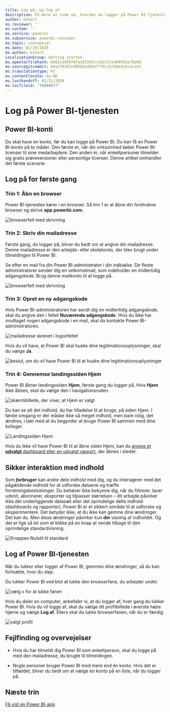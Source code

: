```yaml
---
title: Log på, og log af
description: Få mere at vide om, hvordan du logger på Power BI-tjenesten på internettet, og hvordan du logger af.
author: mihart
ms.reviewer: ''
ms.custom: ''
ms.service: powerbi
ms.subservice: powerbi-consumer
ms.topic: conceptual
ms.date: 01/29/2020
ms.author: mihart
LocalizationGroup: Getting started
ms.openlocfilehash: 6982ca89979fa101593cce92151e400f82e7ba0d
ms.sourcegitcommit: 64a270362c60581a385af7fbc31394e3ebcaca41
ms.translationtype: HT
ms.contentlocale: da-DK
ms.lasthandoff: 01/31/2020
ms.locfileid: "76894677"
---
```

# <a name="sign-in-to-power-bi-service"></a>Log på Power BI-tjenesten

## <a name="power-bi-accounts"></a>Power BI-konti
Du skal have en konto, før du kan logge på Power BI. Du kan få en Power BI-konto på to måder. Den første er, når din virksomhed køber Power BI-licenser til sine medarbejdere. Den anden er, når enkeltpersoner tilmelder sig gratis prøveversioner eller personlige licenser. Denne artikel omhandler det første scenarie.

## <a name="sign-in-for-the-first-time"></a>Log på for første gang

### <a name="step-1-open-a-browser"></a>Trin 1: Åbn en browser
Power BI-tjenesten kører i en browser.  Så trin 1 er at åbne din foretrukne browser og skrive **app.powerbi.com**.

![browserfelt med skrivning](media/end-user-sign-in/power-bi-sign-in.png)

### <a name="step-2-type-your-email-address"></a>Trin 2: Skriv din mailadresse
Første gang, du logger på, bliver du bedt om at angive din mailadresse.  Denne mailadresse er den arbejds- eller skolekonto, der blev brugt under tilmeldingen til Power BI.  

Se efter en mail fra din Power BI-administrator i din indbakke. De fleste administratorer sender dig en velkomstmail, som indeholder en midlertidig adgangskode. Brug denne mailkonto til at logge på. 

![browserfelt med skrivning](media/end-user-sign-in/power-bi-password.png)


 
### <a name="step-3-create-a-new-password"></a>Trin 3: Opret en ny adgangskode
Hvis Power BI-administratoren har sendt dig en midlertidig adgangskode, skal du angive den i feltet **Nuværende adgangskode**. Hvis du ikke har modtaget nogen adgangskode i en mail, skal du kontakte Power BI-administratoren.

![mailadresse skrevet i logonfeltet](media/end-user-sign-in/power-bi-login.png)

Hvis du vil have, at Power BI skal huske dine legitimationsoplysninger, skal du vælge **Ja**. 

![beslut, om du vil have Power BI til at huske dine legitimationsoplysninger](media/end-user-sign-in/power-bi-stay-signed-in.png)


### <a name="step-4-review-your-home-landing-page"></a>Trin 4: Gennemse landingssiden Hjem
Power BI åbner landingssiden **Hjem**, første gang du logger på. Hvis **Hjem** ikke åbnes, skal du vælge den i navigationsruden. 

![skærmbillede, der viser, at Hjem er valgt](media/end-user-sign-in/power-bi-home-selected.png)

Du kan se alt det indhold, du har tilladelse til at bruge, på siden Hjem. I første omgang er der måske ikke så meget indhold, men bare rolig, det ændres, i takt med at du begynder at bruge Power BI sammen med dine kolleger. 

![Landingssiden Hjem](media/end-user-sign-in/power-bi-home-landing.png)

Hvis du ikke vil have Power BI til at åbne siden Hjem, kan du [angive et **udvalgt** dashboard eller en udvalgt rapport](end-user-featured.md), der åbnes i stedet. 

## <a name="safely-interact-with-content"></a>Sikker interaktion med indhold
Som ***forbruger*** kan andre dele indhold med dig, og du interagerer med det pågældende indhold for at udforske dataene og træffe forretningsbeslutninger.  Du behøver ikke bekymre dig, når du filtrerer, laver udsnit, abonnerer, eksporter og tilpasser størrelsen – dit arbejde påvirker ikke det underliggende datasæt eller det oprindelige delte indhold (dashboards og rapporter). Power BI er et sikkert område til at udforske og eksperimentere. Det betyder ikke, at du ikke kan gemme dine ændringer. Det kan du. Men disse ændringer påvirker kun **din** visning af indholdet. Og det er lige så let som at klikke på en knap at vende tilbage til den oprindelige standardvisning.

![Knappen Nulstil til standard](media/end-user-sign-in/power-bi-reset.png)

## <a name="sign-out-of-power-bi-service"></a>Log af Power BI-tjenesten
Når du lukker eller logger af Power BI, gemmes dine ændringer, så du kan fortsætte, hvor du slap.

Du lukker Power BI ved blot at lukke den browserfane, du arbejder under. 

![vælg x for at lukke fanen](media/end-user-sign-in/power-bi-close.png) 

Hvis du deler en computer, anbefaler vi, at du logger af, hver gang du lukker Power BI.  Hvis du vil logge af, skal du vælge dit profilbillede i øverste højre hjørne og vælge **Log af**. Ellers skal du lukke browserfanen, når du er færdig.

![valgt profil](media/end-user-sign-in/power-bi-sign-out.png) 

## <a name="troubleshooting-and-considerations"></a>Fejlfinding og overvejelser
- Hvis du har tilmeldt dig Power BI som enkeltperson, skal du logge på med den mailadresse, du brugte til tilmeldingen.

- Nogle personer bruger Power BI med mere end én konto. Hvis det er tilfældet, bliver du bedt om at vælge en konto på en liste, når du logger på. 

## <a name="next-steps"></a>Næste trin
[Få vist en Power BI-app](end-user-app-view.md)
